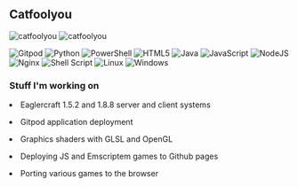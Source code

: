 ## Catfoolyou
<p float="left">
  <img  src="https://github-readme-stats.vercel.app/api/top-langs?username=catfoolyou&show_icons=true&theme=dark&locale=en&langs_count=10&layout=compact" alt="catfoolyou" />
  <img  src="https://github-readme-stats.vercel.app/api?username=catfoolyou&show_icons=true&theme=dark&locale=en&langs_count=10&layout=compact" alt="catfoolyou" />
</p>

![Gitpod](https://img.shields.io/badge/gitpod-f06611.svg?style=for-the-badge&logo=gitpod&logoColor=white)
  ![Python](https://img.shields.io/badge/python-3670A0?style=for-the-badge&logo=python&logoColor=ffdd54)
  ![PowerShell](https://img.shields.io/badge/PowerShell-%235391FE.svg?style=for-the-badge&logo=powershell&logoColor=white)
  ![HTML5](https://img.shields.io/badge/html5-%23E34F26.svg?style=for-the-badge&logo=html5&logoColor=white)
  ![Java](https://img.shields.io/badge/java-%23ED8B00.svg?style=for-the-badge&logo=openjdk&logoColor=white)
  ![JavaScript](https://img.shields.io/badge/javascript-%23323330.svg?style=for-the-badge&logo=javascript&logoColor=%23F7DF1E)
  ![NodeJS](https://img.shields.io/badge/node.js-6DA55F?style=for-the-badge&logo=node.js&logoColor=white)
  ![Nginx](https://img.shields.io/badge/nginx-%23009639.svg?style=for-the-badge&logo=nginx&logoColor=white)
  ![Shell Script](https://img.shields.io/badge/shell_script-%23121011.svg?style=for-the-badge&logo=gnu-bash&logoColor=white)
  ![Linux](https://img.shields.io/badge/Linux-FCC624?style=for-the-badge&logo=linux&logoColor=black)
  ![Windows](https://img.shields.io/badge/Windows-0078D6?style=for-the-badge&logo=windows&logoColor=white)


<h3 align="left">Stuff I'm working on</h3>
    <p><li>Eaglercraft 1.5.2 and 1.8.8 server and client systems</li></p>
    <p><li>Gitpod application deployment</li></p>
    <p><li>Graphics shaders with GLSL and OpenGL</li></p>
    <p><li>Deploying JS and Emscriptem games to Github pages</li></p>
    <p><li>Porting various games to the browser</li></p>

